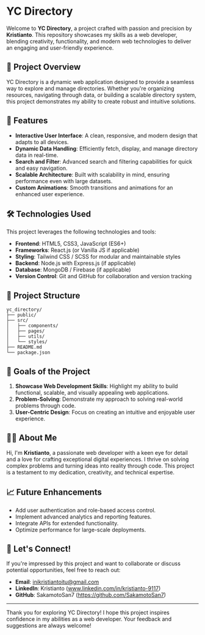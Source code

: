 # YC Directory

Welcome to **YC Directory**, a project crafted with passion and precision by **Kristianto**. This repository showcases my skills as a web developer, blending creativity, functionality, and modern web technologies to deliver an engaging and user-friendly experience.

## 🌟 Project Overview

YC Directory is a dynamic web application designed to provide a seamless way to explore and manage directories. Whether you're organizing resources, navigating through data, or building a scalable directory system, this project demonstrates my ability to create robust and intuitive solutions.

## 🚀 Features

- **Interactive User Interface**: A clean, responsive, and modern design that adapts to all devices.
- **Dynamic Data Handling**: Efficiently fetch, display, and manage directory data in real-time.
- **Search and Filter**: Advanced search and filtering capabilities for quick and easy navigation.
- **Scalable Architecture**: Built with scalability in mind, ensuring performance even with large datasets.
- **Custom Animations**: Smooth transitions and animations for an enhanced user experience.

## 🛠️ Technologies Used

This project leverages the following technologies and tools:

- **Frontend**: HTML5, CSS3, JavaScript (ES6+)
- **Frameworks**: React.js (or Vanilla JS if applicable)
- **Styling**: Tailwind CSS / SCSS for modular and maintainable styles
- **Backend**: Node.js with Express.js (if applicable)
- **Database**: MongoDB / Firebase (if applicable)
- **Version Control**: Git and GitHub for collaboration and version tracking

## 📂 Project Structure

```
yc_directory/
├── public/
├── src/
│   ├── components/
│   ├── pages/
│   ├── utils/
│   └── styles/
├── README.md
└── package.json
```

## 🎯 Goals of the Project

1. **Showcase Web Development Skills**: Highlight my ability to build functional, scalable, and visually appealing web applications.
2. **Problem-Solving**: Demonstrate my approach to solving real-world problems through code.
3. **User-Centric Design**: Focus on creating an intuitive and enjoyable user experience.

## 🧑‍💻 About Me

Hi, I'm **Kristianto**, a passionate web developer with a keen eye for detail and a love for crafting exceptional digital experiences. I thrive on solving complex problems and turning ideas into reality through code. This project is a testament to my dedication, creativity, and technical expertise.

## 📈 Future Enhancements

- Add user authentication and role-based access control.
- Implement advanced analytics and reporting features.
- Integrate APIs for extended functionality.
- Optimize performance for large-scale deployments.

## 🤝 Let's Connect!

If you're impressed by this project and want to collaborate or discuss potential opportunities, feel free to reach out:

- **Email**: inikristiantoitu@gmail.com
- **LinkedIn**: Kristianto (www.linkedin.com/in/kristianto-9117)
- **GitHub**: SakamotoSan7 (https://github.com/SakamotoSan7)

---

Thank you for exploring YC Directory! I hope this project inspires confidence in my abilities as a web developer. Your feedback and suggestions are always welcome!
